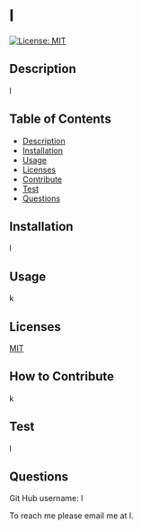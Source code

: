 # l

  [![License: MIT](https://img.shields.io/badge/License-MIT-yellow.svg)](https://opensource.org/licenses/MIT)
        
## Description
l

## Table of Contents
* [Description](#Description)
* [Installation](#Installation)
* [Usage](#Usage)
* [Licenses](#Licenses)
* [Contribute](#Contribute)
* [Test](#Test)
* [Questions](#Questions)


## Installation

l

## Usage

k

## Licenses

[MIT](https://choosealicense.com/licenses/mit/)

## How to Contribute

k

## Test
l

## Questions
 
Git Hub username:
l

To reach me please email me at l.  



